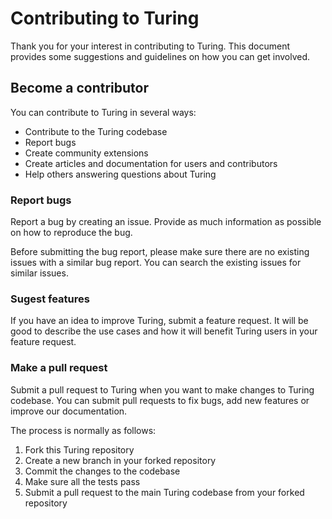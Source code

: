# Contributing to Turing

Thank you for your interest in contributing to Turing. This document provides 
some suggestions and guidelines on how you can get involved.

## Become a contributor

You can contribute to Turing in several ways:
- Contribute to the Turing codebase
- Report bugs
- Create community extensions
- Create articles and documentation for users and contributors
- Help others answering questions about Turing

### Report bugs

Report a bug by creating an issue. Provide as much information as possible
on how to reproduce the bug. 

Before submitting the bug report, please make sure there are no existing issues
with a similar bug report. You can search the existing issues for similar issues.

### Sugest features

If you have an idea to improve Turing, submit a feature request. It will be good
to describe the use cases and how it will benefit Turing users in your feature
request.

### Make a pull request

Submit a pull request to Turing when you want to make changes to Turing 
codebase. You can submit pull requests to fix bugs, add new features or
improve our documentation.

The process is normally as follows:
1. Fork this Turing repository
2. Create a new branch in your forked repository
3. Commit the changes to the codebase
4. Make sure all the tests pass
5. Submit a pull request to the main Turing codebase from your forked repository
